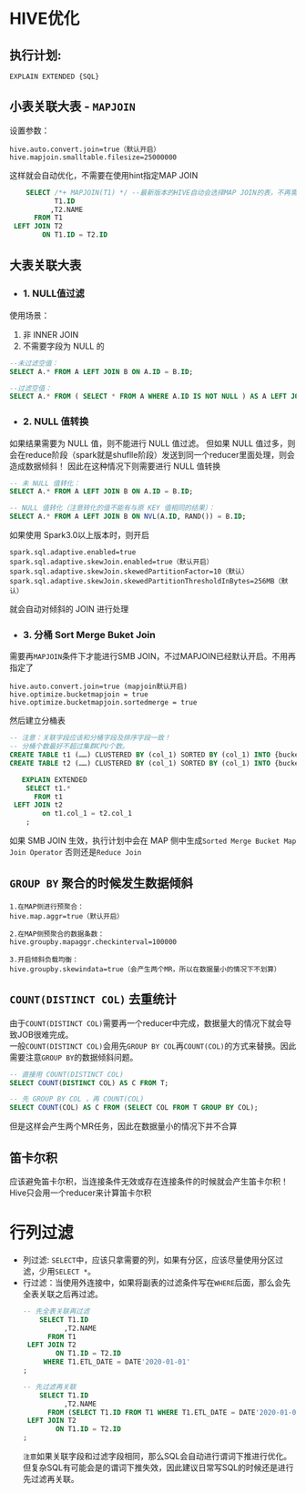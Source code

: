 # HIVE优化
## 执行计划:
`EXPLAIN EXTENDED {SQL}`

## 小表关联大表 - `MAPJOIN`
设置参数：  
```
hive.auto.convert.join=true（默认开启）
hive.mapjoin.smalltable.filesize=25000000
```
这样就会自动优化，不需要在使用hint指定MAP JOIN
```sql
    SELECT /*+ MAPJOIN(T1) */ --最新版本的HIVE自动会选择MAP JOIN的表，不再需要hint指定
           T1.ID
          ,T2.NAME
      FROM T1
 LEFT JOIN T2
        ON T1.ID = T2.ID
```

## 大表关联大表
+ ### 1. NULL值过滤
使用场景：  
1. 非 INNER JOIN
2. 不需要字段为 NULL 的  

```sql
--未过滤空值：
SELECT A.* FROM A LEFT JOIN B ON A.ID = B.ID;

--过滤空值：
SELECT A.* FROM ( SELECT * FROM A WHERE A.ID IS NOT NULL ) AS A LEFT JOIN B ON A.ID = B.ID;
```

+ ### 2. NULL 值转换

如果结果需要为 NULL 值，则不能进行 NULL 值过滤。
但如果 NULL 值过多，则会在reduce阶段（spark就是shuflle阶段）发送到同一个reducer里面处理，则会造成数据倾斜！
因此在这种情况下则需要进行 NULL 值转换
```sql
-- 未 NULL 值转化：
SELECT A.* FROM A LEFT JOIN B ON A.ID = B.ID;

-- NULL 值转化（注意转化的值不能有与原 KEY 值相同的结果）：
SELECT A.* FROM A LEFT JOIN B ON NVL(A.ID, RAND()) = B.ID;
```
如果使用 Spark3.0以上版本时，则开启
```
spark.sql.adaptive.enabled=true
spark.sql.adaptive.skewJoin.enabled=true（默认开启）
spark.sql.adaptive.skewJoin.skewedPartitionFactor=10（默认）
spark.sql.adaptive.skewJoin.skewedPartitionThresholdInBytes=256MB（默认）
```
就会自动对倾斜的 JOIN 进行处理

+ ### 3. 分桶 Sort Merge Buket Join
需要再`MAPJOIN`条件下才能进行SMB JOIN，不过MAPJOIN已经默认开启。不用再指定了
```
hive.auto.convert.join=true (mapjoin默认开启)
hive.optimize.bucketmapjoin = true
hive.optimize.bucketmapjoin.sortedmerge = true
```

然后建立分桶表
```sql
-- 注意：关联字段应该和分桶字段及排序字段一致！
-- 分桶个数最好不超过集群CPU个数。
CREATE TABLE t1 (……) CLUSTERED BY (col_1) SORTED BY (col_1) INTO {buckets_Nums} BUCKETS;
CREATE TABLE t2 (……) CLUSTERED BY (col_1) SORTED BY (col_1) INTO {buckets_Nums} BUCKETS;

   EXPLAIN EXTENDED
    SELECT t1.*
      FROM t1
 LEFT JOIN t2
        on t1.col_1 = t2.col_1
    ;
```

如果 SMB JOIN 生效，执行计划中会在 MAP 侧中生成`Sorted Merge Bucket Map Join Operator`
否则还是`Reduce Join`

## `GROUP BY` 聚合的时候发生数据倾斜
```
1.在MAP侧进行预聚合：
hive.map.aggr=true（默认开启）

2.在MAP侧预聚合的数据条数：
hive.groupby.mapaggr.checkinterval=100000

3.开启倾斜负载均衡：
hive.groupby.skewindata=true（会产生两个MR，所以在数据量小的情况下不划算）
```

## `COUNT(DISTINCT COL)` 去重统计
由于`COUNT(DISTINCT COL)`需要再一个reducer中完成，数据量大的情况下就会导致JOB很难完成。  
一般`COUNT(DISTINCT COL)`会用先`GROUP BY COL`再`COUNT(COL)`的方式来替换。因此需要注意`GROUP BY`的数据倾斜问题。
```sql
-- 直接用 COUNT(DISTINCT COL)
SELECT COUNT(DISTINCT COL) AS C FROM T;

-- 先 GROUP BY COL ，再 COUNT(COL)
SELECT COUNT(COL) AS C FROM (SELECT COL FROM T GROUP BY COL);
```
但是这样会产生两个MR任务，因此在数据量小的情况下并不合算

## 笛卡尔积
应该避免笛卡尔积，当连接条件无效或存在连接条件的时候就会产生笛卡尔积！  
Hive只会用一个reducer来计算笛卡尔积

# 行列过滤
+ 列过滤: `SELECT`中，应该只拿需要的列，如果有分区，应该尽量使用分区过滤，少用`SELECT *`。
+ 行过滤：当使用外连接中，如果将副表的过滤条件写在`WHERE`后面，那么会先全表关联之后再过滤。
    ```sql
    -- 先全表关联再过滤
        SELECT T1.ID
              ,T2.NAME 
          FROM T1 
     LEFT JOIN T2 
            ON T1.ID = T2.ID 
         WHERE T1.ETL_DATE = DATE'2020-01-01'
    ;
    
    -- 先过滤再关联
        SELECT T1.ID
              ,T2.NAME 
          FROM (SELECT T1.ID FROM T1 WHERE T1.ETL_DATE = DATE'2020-01-01') T1 
     LEFT JOIN T2 
            ON T1.ID = T2.ID
    ;
    ```
  `注意`如果关联字段和过滤字段相同，那么SQL会自动进行谓词下推进行优化。
  但复杂SQL有可能会是的谓词下推失效，因此建议日常写SQL的时候还是进行先过滤再关联。
